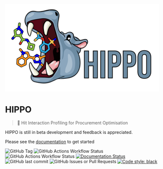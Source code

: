 ![hippo_logo](https://github.com/mwinokan/HIPPO/blob/main/logos/hippo_logo-05.png?raw=true)

HIPPO
=====

> 🦛 Hit Interaction Profiling for Procurement Optimisation

HIPPO is still in beta development and feedback is appreciated.

Please see the [documentation](https://hippo-docs.winokan.com) to get started

![GitHub Tag](https://img.shields.io/github/v/tag/mwinokan/hippo?include_prereleases&label=PyPI&link=https%3A%2F%2Fpypi.org%2Fproject%2Fhippo-db%2F)
![GitHub Actions Workflow Status](https://img.shields.io/github/actions/workflow/status/mwinokan/HIPPO/python-publish.yml?label=publish&link=https%3A%2F%2Fgithub.com%2Fmwinokan%2FHIPPO%2Factions%2Fworkflows%2Fpython-publish.yml)
![GitHub Actions Workflow Status](https://img.shields.io/github/actions/workflow/status/mwinokan/HIPPO/black.yml?label=lint&link=https%3A%2F%2Fgithub.com%2Fmwinokan%2FHIPPO%2Factions%2Fworkflows%2Fblack.yml)
[![Documentation Status](https://readthedocs.org/projects/hippo-db/badge/?version=latest)](https://hippo-docs.winokan.com/en/latest/?badge=latest)
![GitHub last commit](https://img.shields.io/github/last-commit/mwinokan/hippo)
![GitHub Issues or Pull Requests](https://img.shields.io/github/issues/mwinokan/hippo)
[![Code style: black](https://img.shields.io/badge/code%20style-black-000000.svg)](https://github.com/psf/black)
